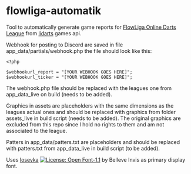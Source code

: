 # flowliga-automatik
Tool to automatically generate game reports for [FlowLiga Online Darts League](https://www.dartzentrum-augsburg.de/flow-dartsliga) from [lidarts](https://lidarts.org) games api.


Webhook for posting to Discord are saved in file app_data/partials/webhook.php the file should look like this:
``` 
<?php 

$webhookurl_report = "[YOUR WEBHOOK GOES HERE]";
$webhookurl_ticker = "[YOUR WEBHOOK GOES HERE]";
``` 
The webhook.php file should be replaced with the leagues one from app_data_live on build (needs to be added).

Graphics in assets are placeholders with the same dimensions as the leagues actual ones and should be replaced with graphics from folder assets_live in build script (needs to be added).
The original graphics are excluded from this repo since I hold no rights to them and am not associated to the league.

Patters in app_data/patters.txt are placeholders and should be replaced with patters.txt from app_data_live in build script (to be added).

Uses [Iosevka](https://github.com/be5invis/Iosevka) [![License: Open Font-1.1](https://img.shields.io/badge/License-OFL_1.1-lightgreen.svg)](https://opensource.org/licenses/OFL-1.1) by Belleve Invis as primary display font.
